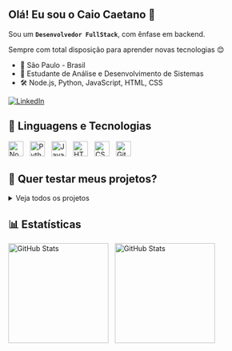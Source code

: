 ## Olá! Eu sou o Caio Caetano 👋

Sou um **`Desenvolvedor FullStack`**, com ênfase em backend.

Sempre com total disposição para aprender novas tecnologias 😊

- 📍 São Paulo - Brasil
- 🌱 Estudante de Análise e Desenvolvimento de Sistemas
- 🛠️ Node.js, Python, JavaScript, HTML, CSS

<p align="left">
    <a href="https://www.linkedin.com/in/caiohenriquecaetano/">
    <img 
        alt="LinkedIn" 
        title="Conecte-se comigo no LinkedIn" 
        src="https://custom-icon-badges.demolab.com/badge/LinkedIn-0077B5?style=for-the-badge&logo=linkedincaiohenriquecaetano&logoColor=white&labelColor=005582" 
    />
    </a>
</p>

## 🤖 Linguagens e Tecnologias

<img 
    align="left" 
    alt="Node.js" 
    title="Node.js"
    width="30px" 
    style="padding-right: 10px;" 
    src="https://cdn.jsdelivr.net/gh/devicons/devicon@latest/icons/nodejs/nodejs-original.svg" 
/>
<img 
    align="left" 
    alt="Python" 
    title="Python"
    width="30px" 
    style="padding-right: 10px;" 
    src="https://cdn.jsdelivr.net/gh/devicons/devicon@latest/icons/python/python-original.svg" 
/>
<img 
    align="left" 
    alt="JavaScript" 
    title="JavaScript"
    width="30px" 
    style="padding-right: 10px;" 
    src="https://cdn.jsdelivr.net/gh/devicons/devicon@latest/icons/javascript/javascript-original.svg" 
/>
<img 
    align="left" 
    alt="HTML"
    title="HTML" 
    width="30px" 
    style="padding-right: 10px;" 
    src="https://cdn.jsdelivr.net/gh/devicons/devicon@latest/icons/html5/html5-original.svg" 
/>
<img 
    align="left" 
    alt="CSS" 
    title="CSS"
    width="30px" 
    style="padding-right: 10px;" 
    src="https://cdn.jsdelivr.net/gh/devicons/devicon@latest/icons/css3/css3-original.svg" 
/>
<img 
    align="left" 
    alt="Git" 
    title="Git"
    width="30px" 
    style="padding-right: 10px;" 
    src="https://cdn.jsdelivr.net/gh/devicons/devicon@latest/icons/git/git-original.svg" 
/>

<br/>
<br/>

## 🚀 Quer testar meus projetos?

<details>
    <summary>Veja todos os projetos</summary>
    
- [Verb Tenses](https://dev-caiocaetano.github.io/verb-tenses/) - Quiz de tempos verbais da língua inglesa    
- [Taskify](https://dev-caiocaetano.github.io/tasfiky/) - Gerenciador de tarefas simples e eficiente
- [Chronos](https://dev-caiocaetano.github.io/chronos/) - Cronômetro
- [Word Counter](https://dev-caiocaetano.github.io/word-counter/) - Contador de palavras e caracteres
- [Calculadora IMC](https://dev-caiocaetano.github.io/calculadora-imc/) - Calculadora de índice de massa corporal
- [Calculando](https://dev-caiocaetano.github.io/calculadora-calculando/) - Calculadora básica
  
</details>

## 📊 Estatísticas

<p>
  <img 
    align="left" 
    alt="GitHub Stats" 
    height="200" 
    style="padding-right: 10px;" 
    src="https://github-readme-stats.vercel.app/api?username=dev-caiocaetano&show_icons=true&theme=radical&include_all_commits=true&locale=pt-br" 
  />

  <img 
    align="left" 
    alt="GitHub Stats" 
    height="200" 
    src="https://github-readme-stats.vercel.app/api/top-langs/?username=dev-caiocaetano&theme=radical&layout=compact&custom_title=Tecnologias&langs_count=9" 
  />
</p>





